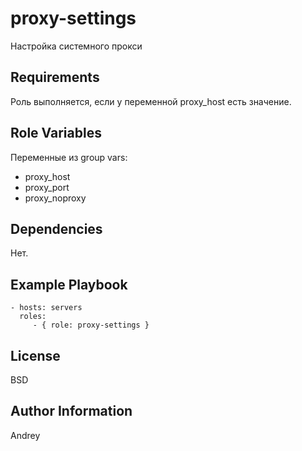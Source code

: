 proxy-settings
=========

Настройка системного прокси

Requirements
------------

Роль выполняется, если у переменной proxy_host есть значение.

Role Variables
--------------

Переменные из group vars:
- proxy_host
- proxy_port
- proxy_noproxy

Dependencies
------------

Нет.

Example Playbook
----------------

    - hosts: servers
      roles:
         - { role: proxy-settings }

License
-------

BSD

Author Information
------------------

Andrey
